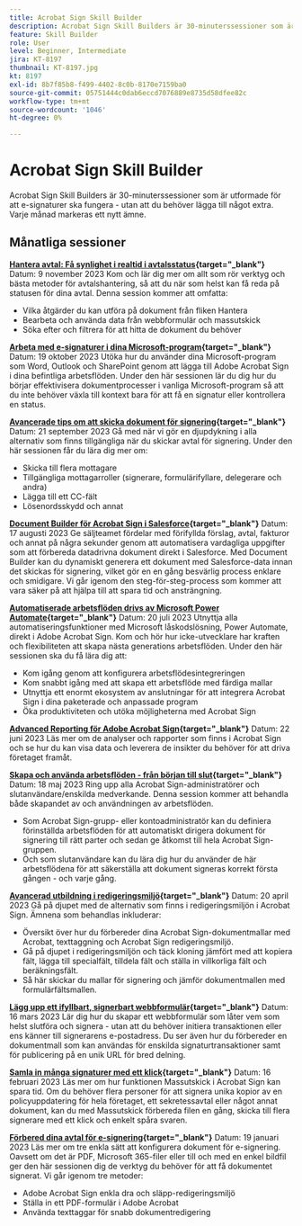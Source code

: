 ```yaml
---
title: Acrobat Sign Skill Builder
description: Acrobat Sign Skill Builders är 30-minuterssessioner som är utformade för att e-signaturer ska fungera - utan att du behöver lägga till något extra
feature: Skill Builder
role: User
level: Beginner, Intermediate
jira: KT-8197
thumbnail: KT-8197.jpg
kt: 8197
exl-id: 8b7f85b8-f499-4402-8c0b-8170e7159ba0
source-git-commit: 05751444c0dab6eccd7076889e8735d58dfee82c
workflow-type: tm+mt
source-wordcount: '1046'
ht-degree: 0%

---
```


# Acrobat Sign Skill Builder

Acrobat Sign Skill Builders är 30-minuterssessioner som är utformade för att e-signaturer ska fungera - utan att du behöver lägga till något extra. Varje månad markeras ett nytt ämne.

## Månatliga sessioner

**[Hantera avtal: Få synlighet i realtid i avtalsstatus](https://teamwork.adobe.com/adobe-sign-skill-builder/attendease/networking/experience/aad26d3c-699b-4d99-a272-30bcbfbc1bf2/e1b6dd21-c94a-4c1b-9eeb-abec464e3cbd){target="_blank"}**
Datum: 9 november 2023 Kom och lär dig mer om allt som rör verktyg och bästa metoder för avtalshantering, så att du när som helst kan få reda på statusen för dina avtal. Denna session kommer att omfatta:

* Vilka åtgärder du kan utföra på dokument från fliken Hantera
* Bearbeta och använda data från webbformulär och massutskick
* Söka efter och filtrera för att hitta de dokument du behöver

**[Arbeta med e-signaturer i dina Microsoft-program](https://teamwork.adobe.com/adobe-sign-skill-builder/attendease/networking/experience/7c88319e-04b7-4560-aad3-ba288d5cfc76/3bd16192-c4c9-4d66-9b1c-575ddcc3c6bb){target="_blank"}**
Datum: 19 oktober 2023 Utöka hur du använder dina Microsoft-program som Word, Outlook och SharePoint genom att lägga till Adobe Acrobat Sign i dina befintliga arbetsflöden. Under den här sessionen lär du dig hur du börjar effektivisera dokumentprocesser i vanliga Microsoft-program så att du inte behöver växla till kontext bara för att få en signatur eller kontrollera en status.

**[Avancerade tips om att skicka dokument för signering](https://teamwork.adobe.com/adobe-sign-skill-builder/attendease/networking/experience/d326c8ab-3173-4c95-9e5a-0afeff4ce006/4bae4b11-516b-4e50-8f10-d116538fd710){target="_blank"}**
Datum: 21 september 2023 Gå med när vi gör en djupdykning i alla alternativ som finns tillgängliga när du skickar avtal för signering. Under den här sessionen får du lära dig mer om:

* Skicka till flera mottagare
* Tillgängliga mottagarroller (signerare, formulärifyllare, delegerare och andra)
* Lägga till ett CC-fält
* Lösenordsskydd och annat

**[Document Builder för Acrobat Sign i Salesforce](https://teamwork.adobe.com/adobe-sign-skill-builder/attendease/networking/experience/4c4e8632-ba24-445f-a567-a9e76429bdf5/0a2f68ed-9a21-4911-9e38-15943c0e3f9a){target="_blank"}**
Datum: 17 augusti 2023 Ge säljteamet fördelar med förifyllda förslag, avtal, fakturor och annat på några sekunder genom att automatisera vardagliga uppgifter som att förbereda datadrivna dokument direkt i Salesforce. Med Document Builder kan du dynamiskt generera ett dokument med Salesforce-data innan det skickas för signering, vilket gör en en gång besvärlig process enklare och smidigare. Vi går igenom den steg-för-steg-process som kommer att vara säker på att hjälpa till att spara tid och ansträngning.

**[Automatiserade arbetsflöden drivs av Microsoft Power Automate](https://teamwork.adobe.com/adobe-sign-skill-builder/attendease/networking/experience/8409ba8b-e4ee-4e99-80cc-33902027b80e/307d147e-4b85-4330-81af-5929f0dc5ae4){target="_blank"}**
Datum: 20 juli 2023 Utnyttja alla automatiseringsfunktioner med Microsoft låskodslösning, Power Automate, direkt i Adobe Acrobat Sign. Kom och hör hur icke-utvecklare har kraften och flexibiliteten att skapa nästa generations arbetsflöden. Under den här sessionen ska du få lära dig att:

* Kom igång genom att konfigurera arbetsflödesintegreringen
* Kom snabbt igång med att skapa ett arbetsflöde med färdiga mallar
* Utnyttja ett enormt ekosystem av anslutningar för att integrera Acrobat Sign i dina paketerade och anpassade program
* Öka produktiviteten och utöka möjligheterna med Acrobat Sign

**[Advanced Reporting för Adobe Acrobat Sign](https://adobe-sign-skill-builder.joinus.adobeevents.com/attendease/networking/experience/fa28b18d-ab38-47d4-8ae8-3e0161550bd3/60081eb2-f8a3-45b6-9d75-4f3a53b4c53a){target="_blank"}**
Datum: 22 juni 2023 Läs mer om de analyser och rapporter som finns i Acrobat Sign och se hur du kan visa data och leverera de insikter du behöver för att driva företaget framåt.

**[Skapa och använda arbetsflöden - från början till slut](https://teamwork.adobe.com/adobe-sign-skill-builder/attendease/networking/experience/0fc7ccc5-eb36-47f0-a0d3-1fa3648c8fcf/42a9bbad-0a54-4c8c-8002-597d549600fe){target="_blank"}**
Datum: 18 maj 2023 Ring upp alla Acrobat Sign-administratörer och slutanvändare/enskilda medverkande. Denna session kommer att behandla både skapandet av och användningen av arbetsflöden.

* Som Acrobat Sign-grupp- eller kontoadministratör kan du definiera förinställda arbetsflöden för att automatiskt dirigera dokument för signering till rätt parter och sedan ge åtkomst till hela Acrobat Sign-gruppen.
* Och som slutanvändare kan du lära dig hur du använder de här arbetsflödena för att säkerställa att dokument signeras korrekt första gången - och varje gång.

**[Avancerad utbildning i redigeringsmiljö](https://adobe-sign-skill-builder.joinus.adobeevents.com/attendease/networking/experience/30c06b3c-60f7-4293-9cd2-2544104d9140/85ffced9-7613-4382-b3a3-43ba227af5ba){target="_blank"}**
Datum: 20 april 2023 Gå på djupet med de alternativ som finns i redigeringsmiljön i Acrobat Sign. Ämnena som behandlas inkluderar:

* Översikt över hur du förbereder dina Acrobat Sign-dokumentmallar med Acrobat, texttaggning och Acrobat Sign redigeringsmiljö.
* Gå på djupet i redigeringsmiljön och täck kloning jämfört med att kopiera fält, lägga till specialfält, tilldela fält och ställa in villkorliga fält och beräkningsfält.
* Så här skickar du mallar för signering och jämför dokumentmallen med formulärfältsmallen.

**[Lägg upp ett ifyllbart, signerbart webbformulär](https://adobe-sign-skill-builder.joinus.adobeevents.com/attendease/networking/experience/265580bf-245a-4751-9b51-c6877192d13a/9ae41cae-a53e-4b71-a748-2df0ee2e14c8){target="_blank"}**
Datum: 16 mars 2023 Lär dig hur du skapar ett webbformulär som låter vem som helst slutföra och signera - utan att du behöver initiera transaktionen eller ens känner till signerarens e-postadress. Du ser även hur du förbereder en dokumentmall som kan användas för enskilda signaturtransaktioner samt för publicering på en unik URL för bred delning.

**[Samla in många signaturer med ett klick](https://adobe-sign-skill-builder.joinus.adobeevents.com/attendease/networking/experience/552e5165-8762-4c73-9d41-8215d48a62cc/9d88acde-96fa-4d83-89e3-1296b94f4d90){target="_blank"}**
Datum: 16 februari 2023 Läs mer om hur funktionen Massutskick i Acrobat Sign kan spara tid. Om du behöver flera personer för att signera unika kopior av en policyuppdatering för hela företaget, ett sekretessavtal eller något annat dokument, kan du med Massutskick förbereda filen en gång, skicka till flera signerare med ett klick och enkelt spåra svaren.

**[Förbered dina avtal för e-signering](https://adobe-sign-skill-builder.joinus.adobeevents.com/attendease/networking/experience/c08f6e7e-2ced-48b8-8245-548302fe2df3/15f504a9-3420-4372-83c8-168115f15cbb){target="_blank"}**
Datum: 19 januari 2023 Läs mer om tre enkla sätt att konfigurera dokument för e-signering. Oavsett om det är PDF, Microsoft 365-filer eller till och med en enkel bildfil ger den här sessionen dig de verktyg du behöver för att få dokumentet signerat. Vi går igenom tre metoder:

* Adobe Acrobat Sign enkla dra och släpp-redigeringsmiljö
* Ställa in ett PDF-formulär i Adobe Acrobat
* Använda texttaggar för snabb dokumentredigering